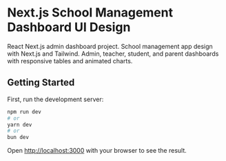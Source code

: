 # Next.js School Management Dashboard UI Design

React Next.js admin dashboard project. School management app design with Next.js and Tailwind. Admin, teacher, student, and parent dashboards with responsive tables and animated charts.

## Getting Started

First, run the development server:

```bash
npm run dev
# or
yarn dev
# or
bun dev
```

Open [http://localhost:3000](http://localhost:3000) with your browser to see the result.

